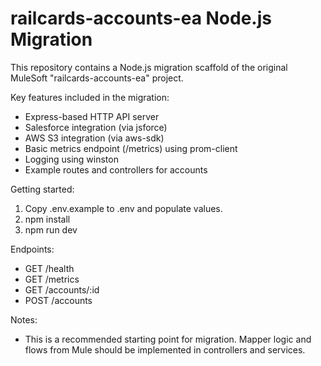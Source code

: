 # railcards-accounts-ea Node.js Migration

This repository contains a Node.js migration scaffold of the original MuleSoft "railcards-accounts-ea" project.

Key features included in the migration:
- Express-based HTTP API server
- Salesforce integration (via jsforce)
- AWS S3 integration (via aws-sdk)
- Basic metrics endpoint (/metrics) using prom-client
- Logging using winston
- Example routes and controllers for accounts

Getting started:
1. Copy .env.example to .env and populate values.
2. npm install
3. npm run dev

Endpoints:
- GET /health
- GET /metrics
- GET /accounts/:id
- POST /accounts

Notes:
- This is a recommended starting point for migration. Mapper logic and flows from Mule should be implemented in controllers and services.
